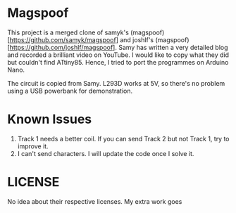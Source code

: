 Magspoof
========
This project is a merged clone of samyk's (magspoof) [https://github.com/samyk/magspoof] and joshlf's (magspoof) [https://github.com/joshlf/magspoof].
Samy has written a very detailed blog and recorded a brilliant video on YouTube.  I would like to copy what they did but couldn't find ATtiny85.  Hence, I tried to port the programmes on Arduino Nano.

The circuit is copied from Samy.  L293D works at 5V, so there's no problem using a USB powerbank for demonstration.


Known Issues
============
1. Track 1 needs a better coil.  If you can send Track 2 but not Track 1, try to improve it.
1. I can't send characters.  I will update the code once I solve it.


LICENSE
=======
No idea about their respective licenses.  My extra work goes
